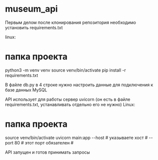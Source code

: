 # museum_api

Первым делом после клонирования репозитория необходимо установить requirements.txt

linux:

  # папка проекта #
  python3 -m venv venv
  source venv/bin/activate
  pip install -r requirements.txt
  
В файле db.py в 4 строке нужно настроить данные для подключения к базе данных MySQL

API использует для работы сервер uvicorn (он есть в файле requirements.txt, устанавливать отдельно его не нужно)
Linux:

  # папка проекта #
  source venv/bin/activate
  uvicorn main:app --host # указываете хост # --port 80 # этот порт обязателен #
  
API запущен и готов принимать запросы
